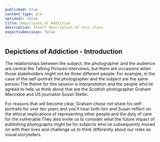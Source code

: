 ```yaml
---
published: true
content_type: pre
optional: false
title: Depictions of Addiction
description: Insert description of this class
expectsubmission: false
---
```

## Depictions of Addiction - Introduction

The relationships between the subject, the photographer and the audience are central the Talking Pictures interviews, but there are occasions when those stakeholders might not be three different people. For example, in the case of the self-portrait the photographer and the subject are the same person.The theme for this session is _Interpretation_ and the people who’ve agreed to help us think about that are the Scottish photographer Graham Macindoe and US journalist Susan Stellin. 

For reasons that will become clear, Graham chose not share his self-portraits for over ten years and you'll hear both him and Susan reflect on the ethical implications of representing other people and the duty of care for the vulnerable.They also invite us to consider what the future impact of publishing photographs might be for subjects who've subsequently moved on with their lives and challenge us to think differently about our roles as visual storytellers.

